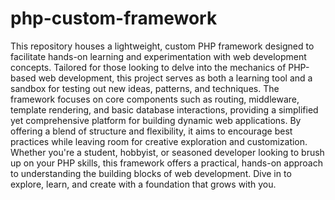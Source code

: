 # php-custom-framework
This repository houses a lightweight, custom PHP framework designed to facilitate hands-on learning and experimentation with web development concepts. Tailored for those looking to delve into the mechanics of PHP-based web development, this project serves as both a learning tool and a sandbox for testing out new ideas, patterns, and techniques.
The framework focuses on core components such as routing, middleware, template rendering, and basic database interactions, providing a simplified yet comprehensive platform for building dynamic web applications. By offering a blend of structure and flexibility, it aims to encourage best practices while leaving room for creative exploration and customization.
Whether you're a student, hobbyist, or seasoned developer looking to brush up on your PHP skills, this framework offers a practical, hands-on approach to understanding the building blocks of web development. Dive in to explore, learn, and create with a foundation that grows with you.
